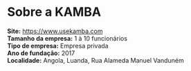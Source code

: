 # Sobre a KAMBA



**Site:** https://www.usekamba.com \
**Tamanho da empresa:** 1 à 10 funcionários \
**Tipo de empresa:** Empresa privada \
**Ano de fundação:** 2017 \
**Localidade:** Angola, Luanda, Rua Alameda Manuel Vanduném
